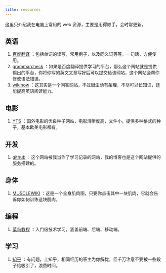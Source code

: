 ```yaml
---
title: resources
---
```


这里只介绍我在电脑上常用的 web 资源，主要是用得顺手。会时常更新。

## 英语

1. [百度翻译](https://fanyi.baidu.com) ：包括单词的读写，常用例子，以及同义词等等，一句话，方便使用。
2. [grammarcheck](https://www.nounplus.net/grammarcheck/) ：如果是百度翻译提供学习的平台，那么这个网站就是提供输出的平台，你将你写的英文文章写好后可以提交给该网站，这个网站会帮你修改语法错误。
3. [wikihow](https://www.wikihow.com/) ：这其实是一个问答网站，不过很生动有条理，不尽可以长知识，还能提高英语阅读能力。

## 电影

1. [YTS](https://yts.lt/) ：国外电影的优良种子网站，电影清晰度高，文件小，提供多种格式的种子，基本欧美电影都有。

## 开发

1. [github](https://github.com) ：这个网站被我当作了学习记录的网站，我的博客也是这个网站提供的服务搭建的。

## 身体

1. [MUSCLEWIKI](https://musclewiki.org/) ：这是一个全身肌肉图，只要你点击其中一块肌肉，它就会告诉你如何训练这块肌肉。

## 编程

1. [菜鸟教程](https://www.runoob.com/) ：入门级技术学习，涵盖前端、后端、移动端。

## 学习

1. [知乎](https://www.zhihu.com/) ：有问题，上知乎，相同经历的答主为你解忧，但千万注意不要被一些段子给吸引了，浪费时间。